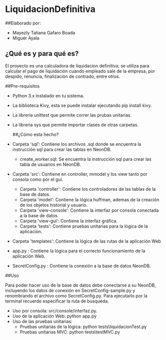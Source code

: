 # LiquidacionDefinitiva

##Elaborado por:
- Mayezly Tatiana Gafaro Boada
- Miguer Ayala

## ¿Qué es y para qué es?

El proyecto es una calculadora de liquidacion definitiva; se utiliza para calcular el pago de liquidación cuando empleado
sale de la empresa, por despido, renuncia, finalización de contrado, entre otros.

##Pre-requisitos

- Python 3.x instalado en tu sistema.
- La biblioteca Kivy, esta se puede instalar ejecutando pip install kivy.
- La libreria unittest que permite correr las prubas unitarias.
- La libreria sys que permite importar clases de otras carpetas.

  ##¿Cómo esta hecho?

- Carpeta 'sql': Contiene los archivos .sql donde se encuentra la instrucción sql para crear las tablas en NeonDB.
  - create_worker.sql: Se encuentra la instrucción sql para crear las tabla de usuarios en NeonDB.

- Carpeta 'src': Contiene en controller, mmodel y los view tanto por consola como por el gui.

  - Carpeta 'controller': Contiene los controladores de las tablas de la base de datos.
  - Carpeta 'model': Contiene la lógica huffman, ademas de la creación de los objetos historial y usuario.
  - Carpeta 'view-console': Contiene la interfaz por consola conectada a la base de datos.
  - Carpeta 'view-gui': Contiene la interfaz gráfica.
  - Carpeta 'tests': Contiene pruebas unitarias para la lógica de la aplicación.

- Carpeta 'templates': Contiene la lógica de las rutas de la aplicación Web

- app.py : Contiene la lógica para el correcto funcionamiento de la aplicación Web.

- SecretConfig.py : Contiene la conexión a la base de datos NeonDB.

##Uso

Para poder hacer uso de la base de datos debe conectarse a su NeonDB, incluyendo los datos de conexión en SecretConfig-sample.py 
y renombrando el archivo como SecretConfig.py.
Para ejecutarlo por la terminal recuerde especificar la ruta de busqueda.

- Uso por consola: src/console/interfaz.py.
- Uso de la aplicación Web: python app.py
- Uso de las pruebas unitarias:
  - Pruebas unitarias de la lógica: python tests\liquidacionTest.py
  - Pruebas unitarias MVC: python tests\testMVC.py
 
